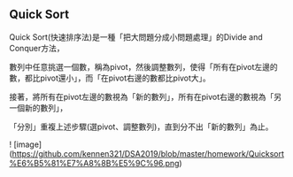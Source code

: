 ## Quick Sort

Quick Sort(快速排序法)是一種「把大問題分成小問題處理」的Divide and Conquer方法，

數列中任意挑選一個數，稱為pivot，然後調整數列，使得「所有在pivot左邊的數，都比pivot還小」，而「在pivot右邊的數都比pivot大」。

接著，將所有在pivot左邊的數視為「新的數列」，所有在pivot右邊的數視為「另一個新的數列」，

「分別」重複上述步驟(選pivot、調整數列)，直到分不出「新的數列」為止。

! [image] (https://github.com/kennen321/DSA2019/blob/master/homework/Quicksort%E6%B5%81%E7%A8%8B%E5%9C%96.png)
